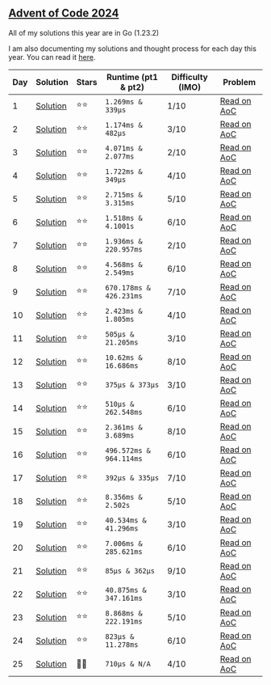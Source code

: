 ## [Advent of Code 2024](https://adventofcode.com/2024)

All of my solutions this year are in Go (1.23.2)

I am also documenting my solutions and thought process for each day this year. You can read it [here](https://kyle.so/writing/aoc-2024).

| Day | Solution                   | Stars  | Runtime (pt1 & pt2)     | Difficulty (IMO) | Problem                                             |
| --- | -------------------------- | ------ | ----------------------- | ---------------- | --------------------------------------------------- |
| 1   | [Solution](day-1/main.go)  | ⭐️⭐️ | `1.269ms & 339µs`       | 1/10             | [Read on AoC](https://adventofcode.com/2024/day/1)  |
| 2   | [Solution](day-2/main.go)  | ⭐️⭐️ | `1.174ms & 482µs`       | 3/10             | [Read on AoC](https://adventofcode.com/2024/day/2)  |
| 3   | [Solution](day-3/main.go)  | ⭐️⭐️ | `4.071ms & 2.077ms`     | 2/10             | [Read on AoC](https://adventofcode.com/2024/day/3)  |
| 4   | [Solution](day-4/main.go)  | ⭐️⭐️ | `1.722ms & 349µs`       | 4/10             | [Read on AoC](https://adventofcode.com/2024/day/4)  |
| 5   | [Solution](day-5/main.go)  | ⭐️⭐️ | `2.715ms & 3.315ms`     | 5/10             | [Read on AoC](https://adventofcode.com/2024/day/5)  |
| 6   | [Solution](day-6/main.go)  | ⭐️⭐️ | `1.518ms & 4.1001s`     | 6/10             | [Read on AoC](https://adventofcode.com/2024/day/6)  |
| 7   | [Solution](day-7/main.go)  | ⭐️⭐️ | `1.936ms & 220.957ms`   | 2/10             | [Read on AoC](https://adventofcode.com/2024/day/7)  |
| 8   | [Solution](day-8/main.go)  | ⭐️⭐️ | `4.568ms & 2.549ms`     | 6/10             | [Read on AoC](https://adventofcode.com/2024/day/8)  |
| 9   | [Solution](day-9/main.go)  | ⭐️⭐️ | `670.178ms & 426.231ms` | 7/10             | [Read on AoC](https://adventofcode.com/2024/day/9)  |
| 10  | [Solution](day-10/main.go) | ⭐️⭐️ | `2.423ms & 1.805ms`     | 4/10             | [Read on AoC](https://adventofcode.com/2024/day/10) |
| 11  | [Solution](day-11/main.go) | ⭐️⭐️ | `505µs & 21.205ms`      | 3/10             | [Read on AoC](https://adventofcode.com/2024/day/11) |
| 12  | [Solution](day-12/main.go) | ⭐️⭐️ | `10.62ms & 16.686ms`    | 8/10             | [Read on AoC](https://adventofcode.com/2024/day/12) |
| 13  | [Solution](day-13/main.go) | ⭐️⭐️ | `375µs & 373µs`         | 3/10             | [Read on AoC](https://adventofcode.com/2024/day/13) |
| 14  | [Solution](day-14/main.go) | ⭐️⭐️ | `510µs & 262.548ms`     | 6/10             | [Read on AoC](https://adventofcode.com/2024/day/14) |
| 15  | [Solution](day-15/main.go) | ⭐️⭐️ | `2.361ms & 3.689ms`     | 8/10             | [Read on AoC](https://adventofcode.com/2024/day/15) |
| 16  | [Solution](day-16/main.go) | ⭐️⭐️ | `496.572ms & 964.114ms` | 6/10             | [Read on AoC](https://adventofcode.com/2024/day/16) |
| 17  | [Solution](day-17/main.go) | ⭐️⭐️ | `392µs & 335µs`         | 7/10             | [Read on AoC](https://adventofcode.com/2024/day/17) |
| 18  | [Solution](day-18/main.go) | ⭐️⭐️ | `8.356ms & 2.502s`      | 5/10             | [Read on AoC](https://adventofcode.com/2024/day/18) |
| 19  | [Solution](day-19/main.go) | ⭐️⭐️ | `40.534ms & 41.296ms`   | 3/10             | [Read on AoC](https://adventofcode.com/2024/day/19) |
| 20  | [Solution](day-20/main.go) | ⭐️⭐️ | `7.006ms & 285.621ms`   | 6/10             | [Read on AoC](https://adventofcode.com/2024/day/20) |
| 21  | [Solution](day-21/main.go) | ⭐️⭐️ | `85µs & 362µs`          | 9/10             | [Read on AoC](https://adventofcode.com/2024/day/21) |
| 22  | [Solution](day-22/main.go) | ⭐️⭐️ | `40.875ms & 347.161ms`  | 3/10             | [Read on AoC](https://adventofcode.com/2024/day/22) |
| 23  | [Solution](day-23/main.go) | ⭐️⭐️ | `8.868ms & 222.191ms`   | 5/10             | [Read on AoC](https://adventofcode.com/2024/day/23) |
| 24  | [Solution](day-24/main.go) | ⭐️⭐️ | `823µs & 11.278ms`      | 6/10             | [Read on AoC](https://adventofcode.com/2024/day/24) |
| 25  | [Solution](day-25/main.go) | 🎄🎄   | `710µs & N/A`           | 4/10             | [Read on AoC](https://adventofcode.com/2024/day/25) |
